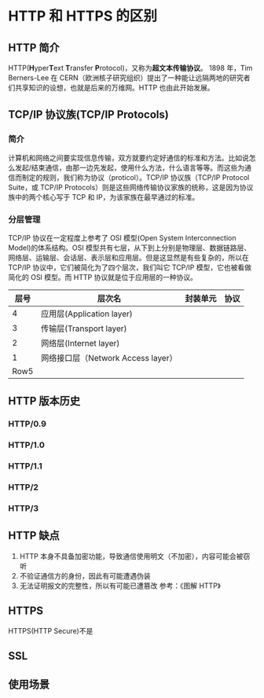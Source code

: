# HTTP 和 HTTPS 的区别

## HTTP 简介

HTTP(**H**yper**T**ext **T**ransfer **P**rotocol)，又称为**超文本传输协议**。
1898 年，Tim Berners-Lee 在 CERN（欧洲核子研究组织）提出了一种能让远隔两地的研究者们共享知识的设想，也就是后来的万维网。HTTP 也由此开始发展。

## TCP/IP 协议族(TCP/IP Protocols)

### 简介

计算机和网络之间要实现信息传输，双方就要约定好通信的标准和方法。比如说怎么发起/结束通信，由那一边先发起，使用什么方法，什么语言等等。而这些为通信而制定的规则，我们称为协议（proticol）。TCP/IP 协议族（TCP/IP Protocol Suite，或 TCP/IP Protocols）则是这些网络传输协议家族的统称，这是因为协议族中的两个核心写于 TCP 和 IP，为该家族在最早通过的标准。

### 分层管理

TCP/IP 协议在一定程度上参考了 OSI 模型(Open System Interconnection Model)的体系结构。OSI 模型共有七层，从下到上分别是物理层、数据链路层、网络层、运输层、会话层、表示层和应用层。但是这显然是有些复杂的，所以在 TCP/IP 协议中，它们被简化为了四个层次，我们叫它 TCP/IP 模型，它也被看做简化的 OSI 模型。而 HTTP 协议就是位于应用层的一种协议。

| 层号 | 层次名                             | 封装单元 | 协议 |
| ---- | ---------------------------------- | -------- | ---- |
| 4    | 应用层(Application layer)          |          |      |
| 3    | 传输层(Transport layer)            |          |      |
| 2    | 网络层(Internet layer)             |          |      |
| 1    | 网络接口层（Network Access layer） |          |      |
| Row5 |                                    |          |      |

## HTTP 版本历史

### HTTP/0.9

### HTTP/1.0

### HTTP/1.1

### HTTP/2

### HTTP/3

## HTTP 缺点

1. HTTP 本身不具备加密功能，导致通信使用明文（不加密），内容可能会被窃听
2. 不验证通信方的身份，因此有可能遭遇伪装
3. 无法证明报文的完整性，所以有可能已遭篡改
   参考：《图解 HTTP》

## HTTPS

HTTPS(HTTP Secure)不是

## SSL

## 使用场景
